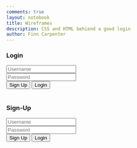 ```yaml
---
comments: true
layout: notebook
title: Wireframes
description: CSS and HTML behiend a good login
author: Finn Carpenter
---
```


<div class="login-container">
    <div class="card">
        <h3>Login</h3>
        <div class="Username">
            <input class="input" placeholder="Username">
        </div>
        <div class="Password">
            <input type="password" class="input" placeholder="Password">
        </div>    
        <div class="Buttons">
            <button class="cool-btn">Sign Up</button>
            <button class="cool-btn">Login</button>
        </div>
    </div>
</div>

<br>

<div class="login-container">
    <div class="card2">
        <h3>Sign-Up</h3>
        <div class="Username">
            <input class="input" placeholder="Username">
        </div>
        <div class="Password">
            <input type="password" class="input" placeholder="Password">
        </div>    
        <div class="Buttons">
            <button class="cool-btn">Sign Up</button>
            <button class="cool-btn">Login</button>
        </div>
    </div>
</div>